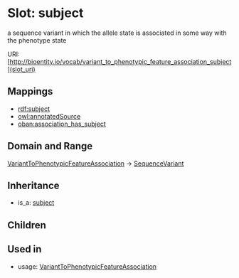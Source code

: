 # Slot: subject


a sequence variant in which the allele state is associated in some way with the phenotype state

URI: [http://bioentity.io/vocab/variant_to_phenotypic_feature_association_subject](slot_uri)
## Mappings

 * [rdf:subject](http://purl.obolibrary.org/obo/rdf_subject)
 * [owl:annotatedSource](http://purl.obolibrary.org/obo/owl_annotatedSource)
 * [oban:association_has_subject](http://purl.obolibrary.org/obo/oban_association_has_subject)
## Domain and Range

[VariantToPhenotypicFeatureAssociation](VariantToPhenotypicFeatureAssociation.md) -> [SequenceVariant](SequenceVariant.md)
## Inheritance

 *  is_a: [subject](subject.md)
## Children

## Used in

 *  usage: [VariantToPhenotypicFeatureAssociation](VariantToPhenotypicFeatureAssociation.md)
